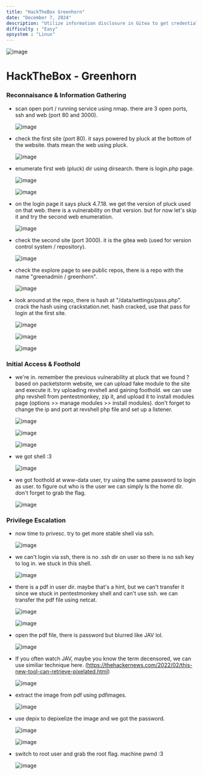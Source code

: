 ```yaml
---
title: "HackTheBox Greenhorn"
date: "December 7, 2024"
description: "Utilize information disclosure in Gitea to get credentials, Exploiting vulnerability at pluck import module, and Privesc by depixelizing redacted credentials in a document."
difficulty : "Easy"
opsystem : "Linux"
---
```


![image](https://github.com/user-attachments/assets/47e26060-f0dc-4dec-8334-b50c8f4075ff)

# HackTheBox - Greenhorn

### Reconnaisance & Information Gathering
- scan open port / running service using nmap. there are 3 open ports, ssh and web (port 80 and 3000).

   ![image](https://github.com/user-attachments/assets/1f54d4da-e8c3-44d0-b659-ab23c80d7b4a)


- check the first site (port 80). it says powered by pluck at the bottom of the website. thats mean the web using pluck.

   ![image](https://github.com/user-attachments/assets/75b7ae72-a0ab-4e02-a756-143ed9b0b708)


- enumerate first web (pluck) dir using dirsearch. there is login.php page.
   
   ![image](https://github.com/user-attachments/assets/48653684-a296-4a0a-8d09-b547d4bc7b98)
   
   ![image](https://github.com/user-attachments/assets/29611688-ec15-431c-b1d6-55bae2db9c9b)


- on the login page it says pluck 4.7.18. we get the version of pluck used on that web. there is a vulnerability on that version. but for now let's skip it and try the second web enumeration.

   ![image](https://github.com/user-attachments/assets/b807854e-a56a-4a4a-93b0-b4b368dad98d)

   
- check the second site (port 3000). it is the gitea web (used for version control system / repository).

   ![image](https://github.com/user-attachments/assets/7f1342c2-80d5-44cf-8a8e-bc6857eb4d56)


- check the explore page to see public repos, there is a repo with the name "greenadmin / greenhorn".

   ![image](https://github.com/user-attachments/assets/d3660bc5-fc08-465a-b181-7e28ef22a292)


- look around at the repo, there is hash at "/data/settings/pass.php". crack the hash using crackstation.net. hash cracked, use that pass for login at the first site.

   ![image](https://github.com/user-attachments/assets/b02df3c8-a5fa-4f9b-b093-ba03d447ef1c)

   ![image](https://github.com/user-attachments/assets/8b61de4a-5a22-4a12-a3e6-ba3c109482e1)

   ![image](https://github.com/user-attachments/assets/84a60c4e-05d1-4424-85d7-cc76510a2e1d)
   
### Initial Access & Foothold
- we're in. remember the previous vulnerability at pluck that we found ? based on packetstorm website, we can upload fake module to the site and execute it. try uploading revshell and gaining foothold. we can use php revshell from pentestmonkey, zip it, and upload it to install modules page (options >> manage modules >> install modules). don't forget to change the ip and port at revshell php file and set up a listener.

   ![image](https://github.com/user-attachments/assets/d759a563-f84a-4468-8275-8f84a7357b28)

   ![image](https://github.com/user-attachments/assets/6a141f74-5851-4acf-bbd3-4b76d302f445)

   ![image](https://github.com/user-attachments/assets/67eac8b6-2330-483b-bb18-bee6fa74b2b3)


- we got shell :3

    ![image](https://github.com/user-attachments/assets/f60ace1b-4239-47cb-a379-0ebb05b8daa0)


- we got foothold at www-data user, try using the same password to login as user. to figure out who is the user we can simply ls the home dir. don't forget to grab the flag.
    
    ![image](https://github.com/user-attachments/assets/0ad98ca5-54c2-470a-a781-12ebaa7df161)

### Privilege Escalation
- now time to privesc. try to get more stable shell via ssh.

    ![image](https://github.com/user-attachments/assets/c752c5ac-d2a7-4885-88a1-c6dbbb321408)
    

- we can't login via ssh, there is no .ssh dir on user so there is no ssh key to log in. we stuck in this shell.

    ![image](https://github.com/user-attachments/assets/c54a578a-8a74-44a4-9fab-46007f17aab0)


- there is a pdf in user dir. maybe that's a hint, but we can't transfer it since we stuck in pentestmonkey shell and can't use ssh. we can transfer the pdf file using netcat.

    ![image](https://github.com/user-attachments/assets/19771717-c019-47f8-9ec2-176054fdc450)

    ![image](https://github.com/user-attachments/assets/3d0d2660-82e3-47dc-a77c-1c98be0e49c7)


- open the pdf file, there is password but blurred like JAV lol.

    ![image](https://github.com/user-attachments/assets/b86896ff-501e-47b0-a0f5-6b99efaca65c)


- If you often watch JAV, maybe you know the term decensored, we can use similiar technique here. (https://thehackernews.com/2022/02/this-new-tool-can-retrieve-pixelated.html)

    ![image](https://github.com/user-attachments/assets/654f980e-bd7f-4e60-aa6c-48058a3032a6)


- extract the image from pdf using pdfimages.

    ![image](https://github.com/user-attachments/assets/89b25b41-c18d-4507-aeff-fb55089d20d3)


- use depix to depixelize the image and we got the password.

    ![image](https://github.com/user-attachments/assets/f2617f46-aed3-4ad8-b7b3-3f57426365f6)

    ![image](https://github.com/user-attachments/assets/28337574-aaf6-4698-8e13-161e5f2e59de)


- switch to root user and grab the root flag. machine pwnd :3

    ![image](https://github.com/user-attachments/assets/668c206c-0065-4178-a95e-bc710294e1e3)
